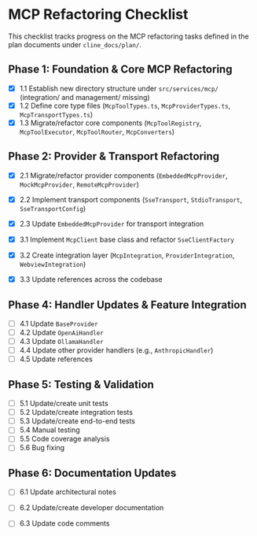 # MCP Refactoring Checklist

This checklist tracks progress on the MCP refactoring tasks defined in the plan documents under `cline_docs/plan/`.

## Phase 1: Foundation & Core MCP Refactoring
- [x] 1.1 Establish new directory structure under `src/services/mcp/` (integration/ and management/ missing)
- [x] 1.2 Define core type files (`McpToolTypes.ts`, `McpProviderTypes.ts`, `McpTransportTypes.ts`)
- [x] 1.3 Migrate/refactor core components (`McpToolRegistry`, `McpToolExecutor`, `McpToolRouter`, `McpConverters`)

## Phase 2: Provider & Transport Refactoring
- [x] 2.1 Migrate/refactor provider components (`EmbeddedMcpProvider`, `MockMcpProvider`, `RemoteMcpProvider`)
- [x] 2.2 Implement transport components (`SseTransport`, `StdioTransport`, `SseTransportConfig`)
- [x] 2.3 Update `EmbeddedMcpProvider` for transport integration

- [x] 3.1 Implement `McpClient` base class and refactor `SseClientFactory`
- [x] 3.2 Create integration layer (`McpIntegration`, `ProviderIntegration`, `WebviewIntegration`)
- [x] 3.3 Update references across the codebase

## Phase 4: Handler Updates & Feature Integration
- [ ] 4.1 Update `BaseProvider`
- [ ] 4.2 Update `OpenAiHandler`
- [ ] 4.3 Update `OllamaHandler`
- [ ] 4.4 Update other provider handlers (e.g., `AnthropicHandler`)
- [ ] 4.5 Update references

## Phase 5: Testing & Validation
- [ ] 5.1 Update/create unit tests
- [ ] 5.2 Update/create integration tests
- [ ] 5.3 Update/create end-to-end tests
- [ ] 5.4 Manual testing
- [ ] 5.5 Code coverage analysis
- [ ] 5.6 Bug fixing

## Phase 6: Documentation Updates
- [ ] 6.1 Update architectural notes
- [ ] 6.2 Update/create developer documentation
- [ ] 6.3 Update code comments

